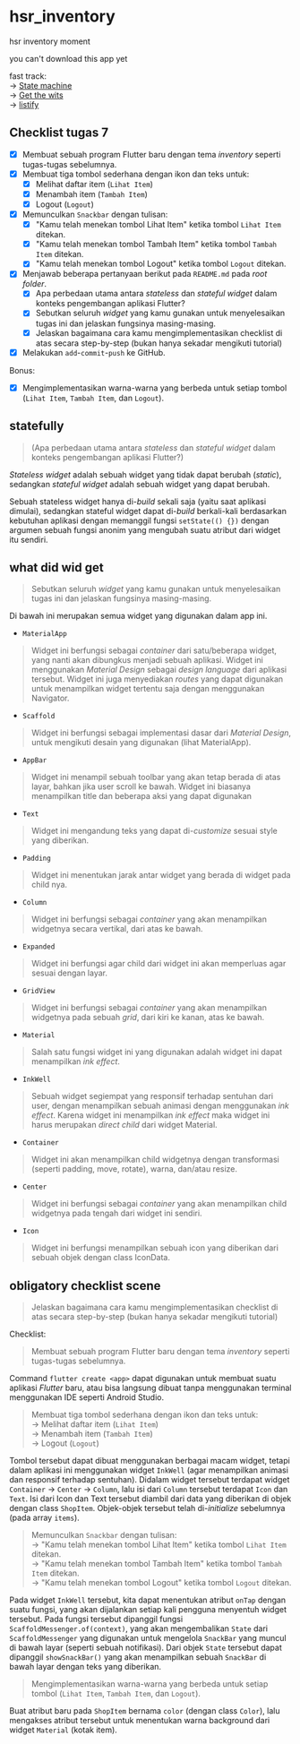 # hsr_inventory

hsr inventory moment

you can't download this app yet

fast track:<br>
-> [State machine](#statefully)<br>
-> [Get the wits](#what-did-wid-get)<br>
-> [listify](#obligatory-checklist-scene)<br>


## Checklist tugas 7

- [x] Membuat sebuah program Flutter baru dengan tema _inventory_ seperti tugas-tugas sebelumnya.
- [x] Membuat tiga tombol sederhana dengan ikon dan teks untuk:
    - [x] Melihat daftar item (`Lihat Item`)
    - [x] Menambah item (`Tambah Item`)
    - [x] Logout (`Logout`)
- [x] Memunculkan `Snackbar` dengan tulisan:
    - [x] "Kamu telah menekan tombol Lihat Item" ketika tombol `Lihat Item` ditekan.
    - [x] "Kamu telah menekan tombol Tambah Item" ketika tombol `Tambah Item` ditekan.
    - [x] "Kamu telah menekan tombol Logout" ketika tombol `Logout` ditekan.
- [x] Menjawab beberapa pertanyaan berikut pada `README.md` pada *root folder*.
    - [x] Apa perbedaan utama antara _stateless_ dan _stateful widget_ dalam konteks pengembangan aplikasi Flutter?
    - [x] Sebutkan seluruh _widget_ yang kamu gunakan untuk menyelesaikan tugas ini dan jelaskan fungsinya masing-masing.
    - [x] Jelaskan bagaimana cara kamu mengimplementasikan checklist di atas secara step-by-step (bukan hanya sekadar mengikuti tutorial)
- [x] Melakukan `add`-`commit`-`push` ke GitHub.

Bonus:
- [x] Mengimplementasikan warna-warna yang berbeda untuk setiap tombol (`Lihat Item`, `Tambah Item`, dan `Logout`).

## statefully
> (Apa perbedaan utama antara _stateless_ dan _stateful widget_ dalam konteks pengembangan aplikasi Flutter?)

_Stateless widget_ adalah sebuah widget yang tidak dapat berubah (_static_), sedangkan _stateful widget_ adalah sebuah widget yang dapat berubah.

Sebuah stateless widget hanya di-_build_ sekali saja (yaitu saat aplikasi dimulai), sedangkan stateful widget dapat di-_build_ berkali-kali berdasarkan kebutuhan aplikasi dengan memanggil fungsi `setState(() {})` dengan argumen sebuah fungsi anonim yang mengubah suatu atribut dari widget itu sendiri.

## what did wid get
> Sebutkan seluruh _widget_ yang kamu gunakan untuk menyelesaikan tugas ini dan jelaskan fungsinya masing-masing.

Di bawah ini merupakan semua widget yang digunakan dalam app ini.
- `MaterialApp`
> Widget ini berfungsi sebagai _container_ dari satu/beberapa widget, yang nanti akan dibungkus menjadi sebuah aplikasi.
> Widget ini menggunakan _Material Design_ sebagai _design language_ dari aplikasi tersebut.
> Widget ini juga menyediakan _routes_ yang dapat digunakan untuk menampilkan widget tertentu saja dengan menggunakan Navigator.
- `Scaffold`
> Widget ini berfungsi sebagai implementasi dasar dari _Material Design_, untuk mengikuti desain yang digunakan (lihat MaterialApp). 
- `AppBar`
> Widget ini menampil sebuah toolbar yang akan tetap berada di atas layar, bahkan jika user scroll ke bawah.
> Widget ini biasanya menampilkan title dan beberapa aksi yang dapat digunakan
- `Text`
> Widget ini mengandung teks yang dapat di-_customize_ sesuai style yang diberikan.
- `Padding`
> Widget ini menentukan jarak antar widget yang berada di widget pada child nya.
- `Column`
> Widget ini berfungsi sebagai _container_ yang akan menampilkan widgetnya secara vertikal, dari atas ke bawah.
- `Expanded`
> Widget ini berfungsi agar child dari widget ini akan memperluas agar sesuai dengan layar.
- `GridView`
> Widget ini berfungsi sebagai _container_ yang akan menampilkan widgetnya pada sebuah _grid_, dari kiri ke kanan, atas ke bawah.
- `Material`
> Salah satu fungsi widget ini yang digunakan adalah widget ini dapat menampilkan _ink effect_.  
- `InkWell`
> Sebuah widget segiempat yang responsif terhadap sentuhan dari user, dengan menampilkan sebuah animasi dengan menggunakan _ink effect_.
> Karena widget ini menampilkan _ink effect_ maka widget ini harus merupakan _direct child_ dari widget Material. 
- `Container`
> Widget ini akan menampilkan child widgetnya dengan transformasi (seperti padding, move, rotate), warna, dan/atau resize.
- `Center`
> Widget ini berfungsi sebagai _container_ yang akan menampilkan child widgetnya pada tengah dari widget ini sendiri.
- `Icon`
> Widget ini berfungsi menampilkan sebuah icon yang diberikan dari sebuah objek dengan class IconData.

## obligatory checklist scene
> Jelaskan bagaimana cara kamu mengimplementasikan checklist di atas secara step-by-step (bukan hanya sekadar mengikuti tutorial)

Checklist:
>Membuat sebuah program Flutter baru dengan tema _inventory_ seperti tugas-tugas sebelumnya.

Command `flutter create <app>` dapat digunakan untuk membuat suatu aplikasi _Flutter_ baru, atau bisa langsung dibuat tanpa menggunakan terminal menggunakan IDE seperti Android Studio.

>Membuat tiga tombol sederhana dengan ikon dan teks untuk:<br>
-> Melihat daftar item (`Lihat Item`)<br>
-> Menambah item (`Tambah Item`)<br>
-> Logout (`Logout`)<br>

Tombol tersebut dapat dibuat menggunakan berbagai macam widget, tetapi dalam aplikasi ini menggunakan widget `InkWell` (agar menampilkan animasi dan responsif terhadap sentuhan). 
Didalam widget tersebut terdapat widget `Container` -> `Center` -> `Column`, lalu isi dari `Column` tersebut terdapat `Icon` dan `Text`.
Isi dari Icon dan Text tersebut diambil dari data yang diberikan di objek dengan class `ShopItem`. Objek-objek tersebut telah di-_initialize_ sebelumnya (pada array `items`).


> Memunculkan `Snackbar` dengan tulisan:<br>
-> "Kamu telah menekan tombol Lihat Item" ketika tombol `Lihat Item` ditekan.<br>
-> "Kamu telah menekan tombol Tambah Item" ketika tombol `Tambah Item` ditekan.<br>
-> "Kamu telah menekan tombol Logout" ketika tombol `Logout` ditekan.<br>

Pada widget `InkWell` tersebut, kita dapat menentukan atribut `onTap` dengan suatu fungsi, yang akan dijalankan setiap kali pengguna menyentuh widget tersebut.
Pada fungsi tersebut dipanggil fungsi `ScaffoldMessenger.of(context)`, yang akan mengembalikan `State` dari `ScaffoldMessenger` yang digunakan untuk mengelola `SnackBar` yang muncul di bawah layar (seperti sebuah notifikasi). Dari objek `State` tersebut dapat dipanggil `showSnackBar()` yang akan menampilkan sebuah `SnackBar` di bawah layar dengan teks yang diberikan.

> Mengimplementasikan warna-warna yang berbeda untuk setiap tombol (`Lihat Item`, `Tambah Item`, dan `Logout`).

Buat atribut baru pada `ShopItem` bernama `color` (dengan class `Color`), lalu mengakses atribut tersebut untuk menentukan warna background dari widget `Material` (kotak item).
